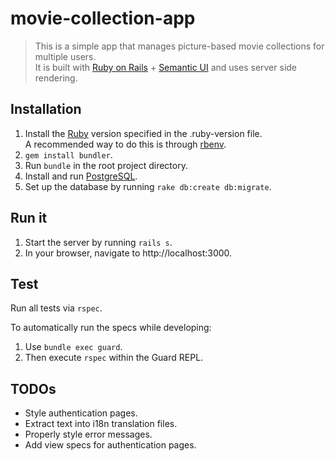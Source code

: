 # movie-collection-app

> This is a simple app that manages picture-based movie collections for multiple users. <br>It is built with [Ruby on Rails](https://rubyonrails.org/) + [Semantic UI](https://semantic-ui.com/) and uses server side rendering.

## Installation

1. Install the [Ruby](https://www.ruby-lang.org/en/) version specified in the .ruby-version file.<br/>A recommended way to do this is through [rbenv](https://github.com/rbenv/rbenv).
2. `gem install bundler`.
2. Run `bundle` in the root project directory.
3. Install and run [PostgreSQL](https://www.postgresql.org/).
4. Set up the database by running `rake db:create db:migrate`.

## Run it

1. Start the server by running `rails s`.
2. In your browser, navigate to http://localhost:3000.

## Test

Run all tests via `rspec`.

To automatically run the specs while developing:
1. Use `bundle exec guard`.
2. Then execute `rspec` within the Guard REPL.

## TODOs

- Style authentication pages.
- Extract text into i18n translation files.
- Properly style error messages.
- Add view specs for authentication pages.